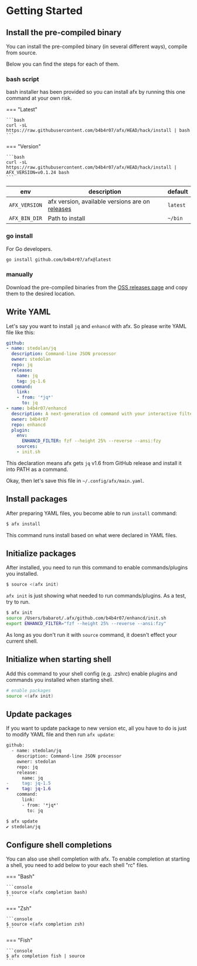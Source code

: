 # Getting Started

## Install the pre-compiled binary

You can install the pre-compiled binary (in several different ways), compile from source.

Below you can find the steps for each of them.

### bash script

bash installer has been provided so you can install afx by running this one command at your own risk.

=== "Latest"

    ```bash
    curl -sL https://raw.githubusercontent.com/b4b4r07/afx/HEAD/hack/install | bash
    ```

=== "Version"

    ```bash
    curl -sL https://raw.githubusercontent.com/b4b4r07/afx/HEAD/hack/install | AFX_VERSION=v0.1.24 bash
    ```

env | description | default
---|---|---
`AFX_VERSION` | afx version, available versions are on [releases](https://github.com/b4b4r07/afx/releases) | `latest`
`AFX_BIN_DIR` | Path to install | `~/bin`

### go install

For Go developers.

```bash
go install github.com/b4b4r07/afx@latest
```

### manually

Download the pre-compiled binaries from the [OSS releases page][releases] and copy them to the desired location.

[releases]: https://github.com/b4b4r07/afx/releases

## Write YAML

Let's say you want to install `jq` and `enhancd` with afx. So please write YAML file like this:

```yaml
github:
- name: stedolan/jq
  description: Command-line JSON processor
  owner: stedolan
  repo: jq
  release:
    name: jq
    tag: jq-1.6
  command:
    link:
    - from: '*jq*'
      to: jq
- name: b4b4r07/enhancd
  description: A next-generation cd command with your interactive filter
  owner: b4b4r07
  repo: enhancd
  plugin:
    env:
      ENHANCD_FILTER: fzf --height 25% --reverse --ansi:fzy
    sources:
    - init.sh
```

This declaration means afx gets `jq` v1.6 from GitHub release and install it into PATH as a command.

Okay, then let's save this file in `~/.config/afx/main.yaml`.

## Install packages

After preparing YAML files, you become able to run `install` command:

```sh
$ afx install
```

This command runs install based on what were declared in YAML files.

## Initialize packages

After installed, you need to run this command to enable commands/plugins you installed.

```sh
$ source <(afx init)
```

`afx init` is just showing what needed to run commands/plugins. As a test, try to run.

```sh
$ afx init
source /Users/babarot/.afx/github.com/b4b4r07/enhancd/init.sh
export ENHANCD_FILTER="fzf --height 25% --reverse --ansi:fzy"
```

As long as you don't run it with `source` command, it doesn't effect your current shell.

## Initialize when starting shell

Add this command to your shell config (e.g. .zshrc) enable plugins and commands you installed when starting shell.

```bash
# enable packages
source <(afx init)
```

## Update packages

If you want to update package to new version etc, all you have to do is just to modify YAML file and then run `afx update`:

```diff
github:
  - name: stedolan/jq
    description: Command-line JSON processor
    owner: stedolan
    repo: jq
    release:
      name: jq
-     tag: jq-1.5
+     tag: jq-1.6
    command:
      link:
      - from: '*jq*'
        to: jq
```

```sh
$ afx update
✔ stedolan/jq
```

## Configure shell completions

You can also use shell completion with afx. To enable completion at starting a shell, you need to add below to your each shell "rc" files.

=== "Bash"

    ```console
    $ source <(afx completion bash)
    ```

=== "Zsh"

    ```console
    $ source <(afx completion zsh)
    ```

=== "Fish"

    ```console
    $ afx completion fish | source
    ```
